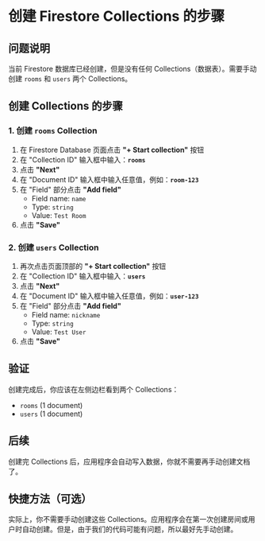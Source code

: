 # 创建 Firestore Collections 的步骤

## 问题说明
当前 Firestore 数据库已经创建，但是没有任何 Collections（数据表）。需要手动创建 `rooms` 和 `users` 两个 Collections。

## 创建 Collections 的步骤

### 1. 创建 `rooms` Collection
1. 在 Firestore Database 页面点击 **"+ Start collection"** 按钮
2. 在 "Collection ID" 输入框中输入：**`rooms`**
3. 点击 **"Next"**
4. 在 "Document ID" 输入框中输入任意值，例如：**`room-123`**
5. 在 "Field" 部分点击 **"Add field"**
   - Field name: `name`
   - Type: `string`
   - Value: `Test Room`
6. 点击 **"Save"**

### 2. 创建 `users` Collection
1. 再次点击页面顶部的 **"+ Start collection"** 按钮
2. 在 "Collection ID" 输入框中输入：**`users`**
3. 点击 **"Next"**
4. 在 "Document ID" 输入框中输入任意值，例如：**`user-123`**
5. 在 "Field" 部分点击 **"Add field"**
   - Field name: `nickname`
   - Type: `string`
   - Value: `Test User`
6. 点击 **"Save"**

## 验证
创建完成后，你应该在左侧边栏看到两个 Collections：
- `rooms` (1 document)
- `users` (1 document)

## 后续
创建完 Collections 后，应用程序会自动写入数据，你就不需要再手动创建文档了。

## 快捷方法（可选）
实际上，你不需要手动创建这些 Collections。应用程序会在第一次创建房间或用户时自动创建。但是，由于我们的代码可能有问题，所以最好先手动创建。
